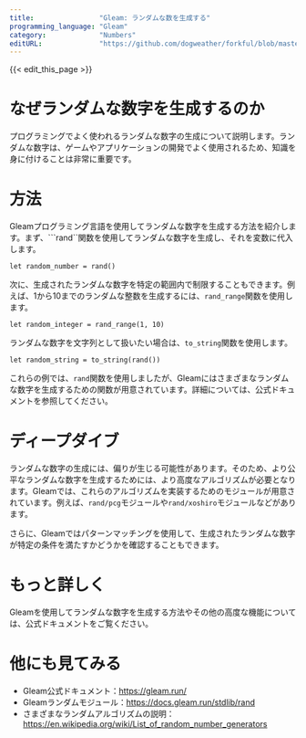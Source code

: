 ```yaml
---
title:                "Gleam: ランダムな数を生成する"
programming_language: "Gleam"
category:             "Numbers"
editURL:              "https://github.com/dogweather/forkful/blob/master/content/ja/gleam/generating-random-numbers.md"
---
```


{{< edit_this_page >}}

# なぜランダムな数字を生成するのか

プログラミングでよく使われるランダムな数字の生成について説明します。ランダムな数字は、ゲームやアプリケーションの開発でよく使用されるため、知識を身に付けることは非常に重要です。

# 方法

Gleamプログラミング言語を使用してランダムな数字を生成する方法を紹介します。まず、```rand``関数を使用してランダムな数字を生成し、それを変数に代入します。

```Gleam
let random_number = rand()
```

次に、生成されたランダムな数字を特定の範囲内で制限することもできます。例えば、1から10までのランダムな整数を生成するには、```rand_range```関数を使用します。

```Gleam
let random_integer = rand_range(1, 10)
```

ランダムな数字を文字列として扱いたい場合は、```to_string```関数を使用します。

```Gleam
let random_string = to_string(rand())
```

これらの例では、```rand```関数を使用しましたが、Gleamにはさまざまなランダムな数字を生成するための関数が用意されています。詳細については、公式ドキュメントを参照してください。

# ディープダイブ

ランダムな数字の生成には、偏りが生じる可能性があります。そのため、より公平なランダムな数字を生成するためには、より高度なアルゴリズムが必要となります。Gleamでは、これらのアルゴリズムを実装するためのモジュールが用意されています。例えば、```rand/pcg```モジュールや```rand/xoshiro```モジュールなどがあります。

さらに、Gleamではパターンマッチングを使用して、生成されたランダムな数字が特定の条件を満たすかどうかを確認することもできます。

# もっと詳しく

Gleamを使用してランダムな数字を生成する方法やその他の高度な機能については、公式ドキュメントをご覧ください。

# 他にも見てみる

- Gleam公式ドキュメント：https://gleam.run/
- Gleamランダムモジュール：https://docs.gleam.run/stdlib/rand
- さまざまなランダムアルゴリズムの説明：https://en.wikipedia.org/wiki/List_of_random_number_generators